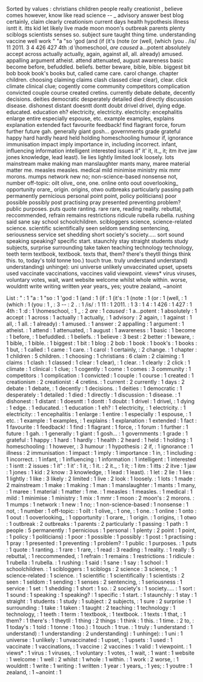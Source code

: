 Sorted by values :
christians children people really creationist , believe comes however, know like read science -- _ advisory answer best blog certainly, claim clearly creationism current days health hypothesis illness isntt it. itts kid let likely live made moon moon's outbreak parents plenty sciblogs scientists senses so. subject sure taught thing time. understanding vaccine well work " "a "so 'god (and (if (it's (note (or (well, (which (you . /is/ 11 2011. 3 4 426 427 4th :d \homeschool\, _are_ _caused_ a...potent absolutely accept across actually actually, again, against all, all. already) amused. appalling argument atheist. attend attenuated, august awareness basic become before, befuddled. beliefs. better beware, bible, bible. biggest bit bob book book's books but, called came care. carol change. chapter children. choosing claiming claims clash classed clear clear), clear. click climate clinical clue; cogently come community competitors complication convicted couple course created cretins. currently debate debate, decently decisions. deities democratic desperately detailed died directly discussion disease. dishonest distant doesntt dontt doubt drivel drivel, dying edge. educated. education eh? electricity, electricity. electricity: encephalitis enlarge entire especially espouse, etc. example examples, explains explanation extended fact favourite feedback! find flagrant force, forum further future gah. generally giant gosh... governments grade grateful happy hard hardly heard held holding homeschooling humour if, ignorance immunisation impact imply importance in, including incorrect. infant, influencing information intelligent interested issues it" it' it, it._ it; itm itve jaw jones knowledge, lead least). lie lies lightly limited look loosely. lots mainstream make making man manslaughter mants many, maree material matter me. measles measles. medical mild minimise ministry mix mmr morons. mumps network new no; non-science-based nonsense not, number off-topic: oilt olive_ one, one. online onto oout ooverlooking_ opportunity orare_ origin. origins, otwo outbreaks particularly passing path permanently pernicious personal point point, policy politicians) poor possible possibly post practising pray presented preventing problem? public purposes. puts quote ranting. rare rare, reading reality. rebuttal, reccommended, refrain remains restrictions ridicule rubella rubella. rushing said sane say school schoolchildren. scibloggers science, science-related science. scientific scientifically seen seldom sending sentencing, seriousness service set shedding short society's society..... sort sound speaking speaking? specific start. staunchly stay straight students study subjects, surprise surrounding take taken teaching technology technology, teeth term textbook, textbook. texts that, them? there's theytll things think this. to, today's told tonne too.) touch true. truly understand understand) understanding) unhinge): uni universe unlikely unvaccinated upset, upsets used vaccinate vaccinations, vaccines valid viewpoint. views* virus viruses, voluntary votes, wait, want website welcome whilst whole within. worse, wouldntt write writing written year years_ yes; youtre zealand, ~anoint 

List :
" : 1
"a : 1
"so : 1
'god : 1
(and : 1
(if : 1
(it's : 1
(note : 1
(or : 1
(well, : 1
(which : 1
(you : 1
, : 3
-- : 2
. : 1
/is/ : 1
11 : 1
2011. : 1
3 : 1
4 : 1
426 : 1
427 : 1
4th : 1
:d : 1
\homeschool\, : 1
_ : 2
_are_ : 1
_caused_ : 1
a...potent : 1
absolutely : 1
accept : 1
across : 1
actually : 1
actually, : 1
advisory : 2
again, : 1
against : 1
all, : 1
all. : 1
already) : 1
amused. : 1
answer : 2
appalling : 1
argument : 1
atheist. : 1
attend : 1
attenuated, : 1
august : 1
awareness : 1
basic : 1
become : 1
before, : 1
befuddled. : 1
beliefs. : 1
believe : 3
best : 2
better : 1
beware, : 1
bible, : 1
bible. : 1
biggest : 1
bit : 1
blog : 2
bob : 1
book : 1
book's : 1
books : 1
but, : 1
called : 1
came : 1
care. : 1
carol : 1
certainly, : 2
change. : 1
chapter : 1
children : 5
children. : 1
choosing : 1
christians : 6
claim : 2
claiming : 1
claims : 1
clash : 1
classed : 1
clear : 1
clear), : 1
clear. : 1
clearly : 2
click : 1
climate : 1
clinical : 1
clue; : 1
cogently : 1
come : 1
comes : 3
community : 1
competitors : 1
complication : 1
convicted : 1
couple : 1
course : 1
created : 1
creationism : 2
creationist : 4
cretins. : 1
current : 2
currently : 1
days : 2
debate : 1
debate, : 1
decently : 1
decisions. : 1
deities : 1
democratic : 1
desperately : 1
detailed : 1
died : 1
directly : 1
discussion : 1
disease. : 1
dishonest : 1
distant : 1
doesntt : 1
dontt : 1
doubt : 1
drivel : 1
drivel, : 1
dying : 1
edge. : 1
educated. : 1
education : 1
eh? : 1
electricity, : 1
electricity. : 1
electricity: : 1
encephalitis : 1
enlarge : 1
entire : 1
especially : 1
espouse, : 1
etc. : 1
example : 1
examples, : 1
explains : 1
explanation : 1
extended : 1
fact : 1
favourite : 1
feedback! : 1
find : 1
flagrant : 1
force, : 1
forum : 1
further : 1
future : 1
gah. : 1
generally : 1
giant : 1
gosh... : 1
governments : 1
grade : 1
grateful : 1
happy : 1
hard : 1
hardly : 1
health : 2
heard : 1
held : 1
holding : 1
homeschooling : 1
however, : 3
humour : 1
hypothesis : 2
if, : 1
ignorance : 1
illness : 2
immunisation : 1
impact : 1
imply : 1
importance : 1
in, : 1
including : 1
incorrect. : 1
infant, : 1
influencing : 1
information : 1
intelligent : 1
interested : 1
isntt : 2
issues : 1
it" : 1
it' : 1
it, : 1
it. : 2
it._ : 1
it; : 1
itm : 1
itts : 2
itve : 1
jaw : 1
jones : 1
kid : 2
know : 3
knowledge, : 1
lead : 1
least). : 1
let : 2
lie : 1
lies : 1
lightly : 1
like : 3
likely : 2
limited : 1
live : 2
look : 1
loosely. : 1
lots : 1
made : 2
mainstream : 1
make : 1
making : 1
man : 1
manslaughter : 1
mants : 1
many, : 1
maree : 1
material : 1
matter : 1
me. : 1
measles : 1
measles. : 1
medical : 1
mild : 1
minimise : 1
ministry : 1
mix : 1
mmr : 1
moon : 2
moon's : 2
morons. : 1
mumps : 1
network : 1
new : 1
no; : 1
non-science-based : 1
nonsense : 1
not, : 1
number : 1
off-topic: : 1
oilt : 1
olive_ : 1
one, : 1
one. : 1
online : 1
onto : 1
oout : 1
ooverlooking_ : 1
opportunity : 1
orare_ : 1
origin. : 1
origins, : 1
otwo : 1
outbreak : 2
outbreaks : 1
parents : 2
particularly : 1
passing : 1
path : 1
people : 5
permanently : 1
pernicious : 1
personal : 1
plenty : 2
point : 1
point, : 1
policy : 1
politicians) : 1
poor : 1
possible : 1
possibly : 1
post : 1
practising : 1
pray : 1
presented : 1
preventing : 1
problem? : 1
public : 1
purposes. : 1
puts : 1
quote : 1
ranting. : 1
rare : 1
rare, : 1
read : 3
reading : 1
reality. : 1
really : 5
rebuttal, : 1
reccommended, : 1
refrain : 1
remains : 1
restrictions : 1
ridicule : 1
rubella : 1
rubella. : 1
rushing : 1
said : 1
sane : 1
say : 1
school : 1
schoolchildren. : 1
scibloggers : 1
sciblogs : 2
science : 3
science, : 1
science-related : 1
science. : 1
scientific : 1
scientifically : 1
scientists : 2
seen : 1
seldom : 1
sending : 1
senses : 2
sentencing, : 1
seriousness : 1
service : 1
set : 1
shedding : 1
short : 1
so. : 2
society's : 1
society..... : 1
sort : 1
sound : 1
speaking : 1
speaking? : 1
specific : 1
start. : 1
staunchly : 1
stay : 1
straight : 1
students : 1
study : 1
subject : 2
subjects, : 1
sure : 2
surprise : 1
surrounding : 1
take : 1
taken : 1
taught : 2
teaching : 1
technology : 1
technology, : 1
teeth : 1
term : 1
textbook, : 1
textbook. : 1
texts : 1
that, : 1
them? : 1
there's : 1
theytll : 1
thing : 2
things : 1
think : 1
this. : 1
time. : 2
to, : 1
today's : 1
told : 1
tonne : 1
too.) : 1
touch : 1
true. : 1
truly : 1
understand : 1
understand) : 1
understanding : 2
understanding) : 1
unhinge): : 1
uni : 1
universe : 1
unlikely : 1
unvaccinated : 1
upset, : 1
upsets : 1
used : 1
vaccinate : 1
vaccinations, : 1
vaccine : 2
vaccines : 1
valid : 1
viewpoint. : 1
views* : 1
virus : 1
viruses, : 1
voluntary : 1
votes, : 1
wait, : 1
want : 1
website : 1
welcome : 1
well : 2
whilst : 1
whole : 1
within. : 1
work : 2
worse, : 1
wouldntt : 1
write : 1
writing : 1
written : 1
year : 1
years_ : 1
yes; : 1
youtre : 1
zealand, : 1
~anoint : 1
